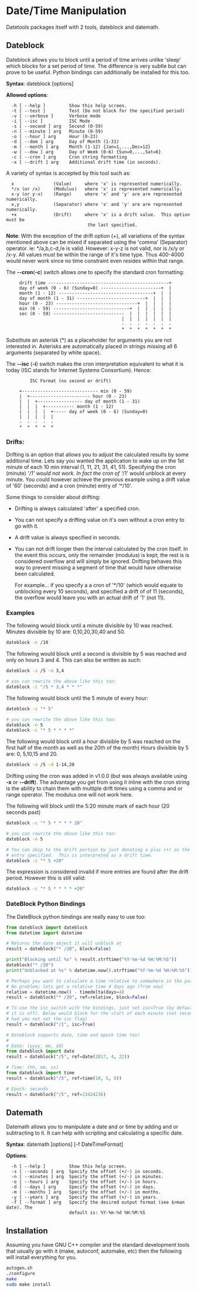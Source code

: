 Date/Time Manipulation
======================
Datetools packages itself with 2 tools, dateblock and datemath.

## Dateblock
Dateblock allows you to block until a period of time arrives
unlike 'sleep' which blocks for a set period of time. The difference
is very subtle but can prove to be useful. Python bindings can
additionally be installed for this too.

__Syntax__:
dateblock [options]

__Allowed options__:
```
  -h [ --help ]         Show this help screen.
  -t [ --test ]         Test (Do not block for the specified period)
  -v [ --verbose ]      Verbose mode
  -i [ --isc ]          ISC Mode
  -s [ --second ] arg   Second (0-59)
  -n [ --minute ] arg   Minute (0-59)
  -o [ --hour ] arg     Hour (0-23)
  -d [ --dom ] arg      Day of Month (1-31)
  -m [ --month ] arg    Month (1-12) {Jan=1,...,Dec=12}
  -w [ --dow ] arg      Day of Week (0-6) {Sun=0,...,Sat=6}
  -c [ --cron ] arg     Cron string formatting
  -x [ --drift ] arg    Additional drift time (in seconds).
```

A variety of syntax is accepted by this tool such as:
```
  x               (Value)     where 'x' is represented numerically.
  */x (or /x)     (Modulus)   where 'x' is represented numerically.
  x-y (or y-x)    (Range)     where 'x' and 'y' are are represented numerically.
  x,y             (Separator) where 'x' and 'y' are are represented numerically.
  +x              (Drift)     where 'x' is a drift value.  This option must be
                               the last specified.
```

__Note__: With the exception of the drift option (+), all variations of the syntax
      mentioned above can be mixed if separated using the 'comma' (Separator)
      operator.  ie: */a,b,c-d,/e is valid.
      However: x-y-z is not valid, nor is /x/y or /x-y. All values must be
      within the range of it's time type. Thus 400-4000 would never work since
      no time constraint even resides within that range.

The __--cron__(__-c__) switch allows one to specify the standard cron formatting:
```
     drift time ----------------------------------------------+
     day of week (0 - 6) (Sunday=0) -----------------------+  |
     month (1 - 12) ------------------------------------+  |  |
     day of month (1 - 31) --------------------------+  |  |  |
     hour (0 - 23) -------------------------------+  |  |  |  |
     min (0 - 59) -----------------------------+  |  |  |  |  |
     sec (0 - 59) ---------------------------  |  |  |  |  |  |
                                            |  |  |  |  |  |  |
                                            -  -  -  -  -  -  -
                                            *  *  *  *  *  *  *
```
Substitute an asterisk (*) as a placeholder for arguments you are not
interested in. Asterisks are automatically placed in strings missing all 6
arguments (separated by white space).

The __--isc__ (__-i__) switch makes the cron interpretation equivalent to
what it is today (ISC stands for Internet Systems Consortium). Hence:
```
         ISC Format (no second or drift)

     +----------------------------- min (0 - 59)
     |  +----------------------- hour (0 - 23)
     |  |  +----------------- day of month (1 - 31)
     |  |  |  +----------- month (1 - 12)
     |  |  |  |  +----- day of week (0 - 6) (Sunday=0)
     |  |  |  |  |
     -  -  -  -  -
     *  *  *  *  *
```

### Drifts:
Drifting is an option that allows you to adjust the calculated results by some
additional time.  Lets say you wanted the application to wake up on the 1st
minute of each 10 min interval (1, 11, 21, 31, 41, 51). Specifying the cron
(minute) '*/1' would not work. In fact the cron of '*/1' would unblock at
every minute. You could however achieve the previous example using a drift
value of '60' (seconds) and a cron (minute) entry of '*/10'.

Some things to consider about drifting:

- Drifting is always calculated 'after' a specified cron.
- You can not specify a drifting value on it's own without a cron entry to go
  with it.
- A drift value is always specified in seconds.
- You can not drift longer then the interval calculated by the cron itself.
  In the event this occurs, only the remainder (modulus) is kept; the rest is
  is considered overflow and will simply be ignored.  Drifting behaves this
  way to prevent missing a segment of time that would have otherwise been
  calculated.

  For example... if you specify a a cron of '*/10' (which would equate to
  unblocking every 10 seconds), and specified a drift of of 11 (seconds), the
  overflow would leave you with an actual drift of '1' (not 11).

### Examples
The following would block until a minute divisible by 10 was reached.  Minutes
divisible by 10 are: 0,10,20,30,40 and 50.
```bash
dateblock -n /10
```

The following would block until a second is divisible by 5 was reached and
only on hours 3 and 4. This can also be written as such:
```bash
dateblock -s /5 -o 3,4

# you can rewrite the above like this too:
dateblock -c "/5 * 3,4 * * *"
```

The following would block until the 5 minute of every hour:
```bash
dateblock -c "* 5"

# you can rewrite the above like this too:
dateblock -n 5
dateblock -c "* 5 * * * *"
```

The following would block until a hour divisible by 5 was reached on the first
half of the month as well as the 20th of the month) Hours divisible by 5 are:
0, 5,10,15 and 20.
```bash
dateblock -o /5 -d 1-14,20
```

Drifting using the cron was added in v1.0.0 (but was always available using
__-x__ or __--drift__). The advantage you get from using it inline with the
cron string is the ability to chain them with multiple drift times using
a comma and or range operator. The modulus one will not work here.

The following will block until the 5:20 minute mark of each hour (20 seconds
past)
```bash
dateblock -c "* 5 * * * * 20"

# you can rewrite the above like this too:
dateblock -n 5

# You can skip to the drift portion by just denoting a plus (+) as the last
# entry specified.  This is interpreted as a drift time.
dateblock -c "* 5 +20"
```
The expression is considered invalid if more entries are found after the drift
period. However this is still valid:
```bash
dateblock -c "* 5 * * * * +20"
```

### DateBlock Python Bindings
The DateBlock python bindings are really easy to use too:
```python
from dateblock import dateblock
from datetime import datetime

# Returns the date object it will unblock at
result = dateblock("* /20", block=False)

print("Blocking until %s" % result.strftime("%Y-%m-%d %H:%M:%S"))
dateblock("* /20")
print("Unblocked at %s" % datetime.now().strftime("%Y-%m-%d %H:%M:%S"))

# Perhaps you want to calculate a time relative to somewhere in the past?
# No problem; lets get a relative time 4 days ago (from now)
relative = datetime.now() - timedelta(days=4)
result = dateblock("* /20", ref=relative, block=False)

# To use the isc switch with the bindings, just set isc=True (by default
# it is off). Below would block for the start of each minute (not second
# had you not set the isc flag)
result = dateblock("/1", isc=True)

# Dateblock supports date, time and epoch time too!
#
# Date: (yyyy, mm, dd)
from dateblock import date
result = dateblock("/5", ref=date(2017, 4, 22))

# Time: (hh, mm, ss)
from dateblock import time
result = dateblock("/5", ref=time(10, 5, 0))

# Epoch: seconds
result = dateblock("/5", ref=13424236)

```

## Datemath
Datemath allows you to manipulate a date and or time by adding
and or subtracting to it. It can help with scripting and calculating
a specific date.

__Syntax__:
datemath [options] [-f DateTimeFormat]

__Options__:
```
  -h [ --help ]         Show this help screen.
  -s [ --seconds ] arg  Specify the offset (+/-) in seconds.
  -n [ --minutes ] arg  Specify the offset (+/-) in minutes.
  -o [ --hours ] arg    Specify the offset (+/-) in hours.
  -d [ --days ] arg     Specify the offset (+/-) in days.
  -m [ --months ] arg   Specify the offset (+/-) in months.
  -y [ --years ] arg    Specify the offset (+/-) in years.
  -f [ --format ] arg   Specify the desired output format (see $>man date). The
                        default is: %Y-%m-%d %H:%M:%S
```

## Installation
Assuming you have GNU C++ compiler and the standard development tools that
usually go with it (make, autoconf, automake, etc) then the following will
install everything for you.

```bash
autogen.sh
./configure
make
sudo make install
```
